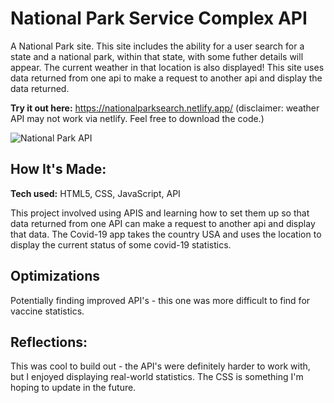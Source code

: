 # National Park Service Complex API 

A National Park site. This site includes the ability for a user search for a state and a national park, within that state, with some futher details will appear. The current weather in that location is also displayed! This site uses data returned from one api to make a request to another api and display the data returned.

**Try it out here:** https://nationalparksearch.netlify.app/ (disclaimer: weather API may not work via netlify. Feel free to download the code.)

![National Park API](https://i.imgur.com/ELn47VK.png)

## How It's Made:

**Tech used:** HTML5, CSS, JavaScript, API

This project involved using APIS and learning how to set them up so that data returned from one API can make a request to another api and display that data. The Covid-19 app takes the country USA and uses the location to display the current status of some covid-19 statistics.

## Optimizations

Potentially finding improved API's - this one was more difficult to find for vaccine statistics. 

## Reflections:

This was cool to build out - the API's were definitely harder to work with, but I enjoyed displaying real-world statistics. The CSS is something I'm hoping to update in the future.
